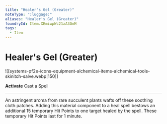 ```yaml
---
title: "Healer's Gel (Greater)"
noteType: ":luggage:"
aliases: "Healer's Gel (Greater)"
foundryId: Item.XEmiwpWc21aA3GmM
tags:
  - Item
---
```


# Healer's Gel (Greater)
![[systems-pf2e-icons-equipment-alchemical-items-alchemical-tools-skinitch-salve.webp|150]]

**Activate** Cast a Spell

* * *

An astringent aroma from rare succulent plants wafts off these soothing cloth patches. Adding this material component to a heal spell bestows an additional 15 temporary Hit Points to one target healed by the spell. These temporary Hit Points last for 1 minute.



